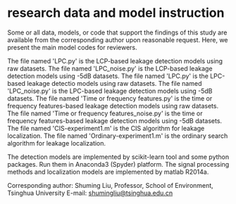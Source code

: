 # research data and model instruction
Some or all data, models, or code that support the findings of this study are available from the corresponding author upon reasonable request. Here, we present the main model codes for reviewers.

The file named 'LPC.py' is the LCP-based leakage detection models using raw datasets.
The file named 'LPC_noise.py' is the LCP-based leakage detection models using -5dB datasets.
The file named 'LPC.py' is the LPC-based leakage detectio models using raw datasets.
The file named 'LPC_noise.py' is the LPC-based leakage detection models using -5dB datasets.
The file named 'Time or frequency features.py' is the time or frequency features-based leakage detection models using raw datasets.
The file named 'Time or frequency features_noise.py' is the time or frequency features-based leakage detection models using -5dB datasets.
The file named 'CIS-experiment1.m' is the CIS algorithm for leakage localization. 
The file named 'Ordinary-experiment1.m' is the ordinary search algorithm for leakage localization. 

The detection models are implemented by scikit-learn tool and some python packages. Run them in Anaconda3 (Spyder) platform. The signal processing methods and localization models are implemented by matlab R2014a.

Corresponding author: Shuming Liu, 
Professor, School of Environment, Tsinghua University
E-mail: shumingliu@tsinghua.edu.cn
